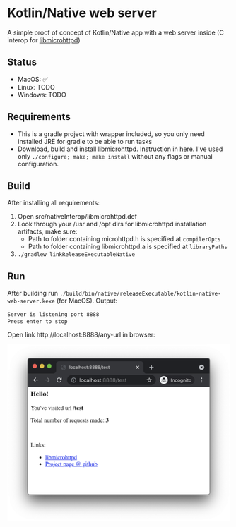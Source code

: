 # Kotlin/Native web server

A simple proof of concept of Kotlin/Native app with a web server inside (C interop for [libmicrohttpd](https://www.gnu.org/software/libmicrohttpd/))

## Status

* MacOS: ✅
* Linux: TODO
* Windows: TODO

## Requirements

* This is a gradle project with wrapper included, so you only need installed JRE for gradle to be able to run tasks
* Download, build and install [libmicrohttpd](https://www.gnu.org/software/libmicrohttpd/). Instruction in [here](https://github.com/ulion/libmicrohttpd/blob/master/INSTALL). I've used only `./configure; make; make install` without any flags or manual configuration.

## Build

After installing all requirements:

1. Open src/nativeInterop/libmicrohttpd.def
2. Look through your /usr and /opt dirs for libmicrohttpd installation artifacts, make sure:
   * Path to folder containing microhttpd.h is specified at `compilerOpts`
   * Path to folder containing libmicrohttpd.a is specified at `libraryPaths`
3. `./gradlew linkReleaseExecutableNative`

## Run

After building run `./build/bin/native/releaseExecutable/kotlin-native-web-server.kexe` (for MacOS). Output:
```
Server is listening port 8888
Press enter to stop
```
Open link http://localhost:8888/any-url in browser:

![Browser screenshot](screenshot.png)
